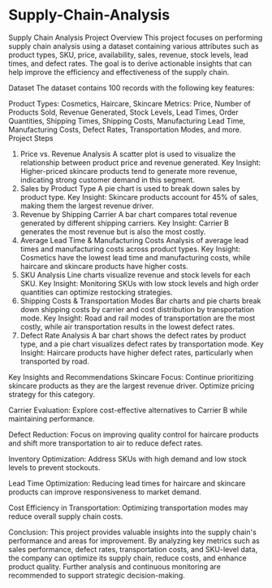 # Supply-Chain-Analysis
Supply Chain Analysis Project
Overview
This project focuses on performing supply chain analysis using a dataset containing various attributes such as product types, SKU, price, availability, sales, revenue, stock levels, lead times, and defect rates. The goal is to derive actionable insights that can help improve the efficiency and effectiveness of the supply chain.

Dataset
The dataset contains 100 records with the following key features:

Product Types: Cosmetics, Haircare, Skincare
Metrics: Price, Number of Products Sold, Revenue Generated, Stock Levels, Lead Times, Order Quantities, Shipping Times, Shipping Costs, Manufacturing Lead Time, Manufacturing Costs, Defect Rates, Transportation Modes, and more.
Project Steps
1. Price vs. Revenue Analysis
A scatter plot is used to visualize the relationship between product price and revenue generated.
Key Insight: Higher-priced skincare products tend to generate more revenue, indicating strong customer demand in this segment.
2. Sales by Product Type
A pie chart is used to break down sales by product type.
Key Insight: Skincare products account for 45% of sales, making them the largest revenue driver.
3. Revenue by Shipping Carrier
A bar chart compares total revenue generated by different shipping carriers.
Key Insight: Carrier B generates the most revenue but is also the most costly.
4. Average Lead Time & Manufacturing Costs
Analysis of average lead times and manufacturing costs across product types.
Key Insight: Cosmetics have the lowest lead time and manufacturing costs, while haircare and skincare products have higher costs.
5. SKU Analysis
Line charts visualize revenue and stock levels for each SKU.
Key Insight: Monitoring SKUs with low stock levels and high order quantities can optimize restocking strategies.
6. Shipping Costs & Transportation Modes
Bar charts and pie charts break down shipping costs by carrier and cost distribution by transportation mode.
Key Insight: Road and rail modes of transportation are the most costly, while air transportation results in the lowest defect rates.
7. Defect Rate Analysis
A bar chart shows the defect rates by product type, and a pie chart visualizes defect rates by transportation mode.
Key Insight: Haircare products have higher defect rates, particularly when transported by road.


Key Insights and Recommendations
Skincare Focus: Continue prioritizing skincare products as they are the largest revenue driver. Optimize pricing strategy for this category.

Carrier Evaluation: Explore cost-effective alternatives to Carrier B while maintaining performance.

Defect Reduction: Focus on improving quality control for haircare products and shift more transportation to air to reduce defect rates.

Inventory Optimization: Address SKUs with high demand and low stock levels to prevent stockouts.

Lead Time Optimization: Reducing lead times for haircare and skincare products can improve responsiveness to market demand.

Cost Efficiency in Transportation: Optimizing transportation modes may reduce overall supply chain costs.


Conclusion:
This project provides valuable insights into the supply chain's performance and areas for improvement. By analyzing key metrics such as sales performance, defect rates, transportation costs, and SKU-level data, the company can optimize its supply chain, reduce costs, and enhance product quality. Further analysis and continuous monitoring are recommended to support strategic decision-making.
